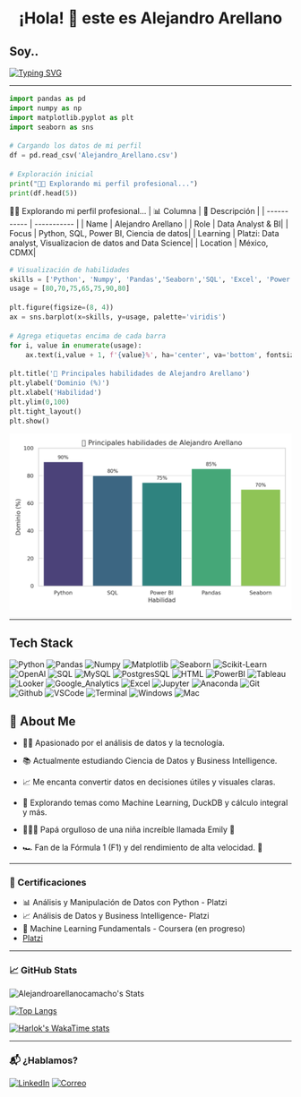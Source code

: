 <h1 align="center">¡Hola! 👋 este es Alejandro Arellano</h1>
<h2>Soy..</h2>

[![Typing SVG](https://readme-typing-svg.demolab.com?font=Fira+Code&pause=1000&color=9966FF&width=435&lines=Data+Analyst;Business+Intelligence;Data+Scientist;Pap%C3%A1+Feliz+y+Orgulloso)](https://git.io/typing-svg)

---

```python
import pandas as pd
import numpy as np
import matplotlib.pyplot as plt
import seaborn as sns

# Cargando los datos de mi perfil
df = pd.read_csv('Alejandro_Arellano.csv')

# Exploración inicial
print("👨‍💻 Explorando mi perfil profesional...")
print(df.head(5))
```

👨‍💻 Explorando mi perfil profesional...
| 📊 Columna | 📌 Descripción |
| ----------- | ----------- |
| Name | Alejandro Arellano  |
| Role | Data Analyst & BI|
| Focus | Python, SQL, Power BI, Ciencia de datos|
| Learning | Platzi: Data analyst, Visualizacion de datos and Data Science|
| Location | México, CDMX|

```python
# Visualización de habilidades
skills = ['Python', 'Numpy', 'Pandas','Seaborn','SQL', 'Excel', 'Power BI']
usage = [80,70,75,65,75,90,80]

plt.figure(figsize=(8, 4))
ax = sns.barplot(x=skills, y=usage, palette='viridis')

# Agrega etiquetas encima de cada barra
for i, value in enumerate(usage):
    ax.text(i,value + 1, f'{value}%', ha='center', va='bottom', fontsize=10, fontweight='bold') 
   
plt.title('🔧 Principales habilidades de Alejandro Arellano')
plt.ylabel('Dominio (%)')
plt.xlabel('Habilidad')
plt.ylim(0,100)
plt.tight_layout()
plt.show()
```

![habilidades](./img/habilidades_alejandro.png)

---

## Tech Stack

![Python](https://img.shields.io/badge/-Python-9966ff?logo=python&logoColor=f1f1f1)
![Pandas](https://img.shields.io/badge/-Pandas-9966ff?logo=pandas&logoColor=f1f1f1)
![Numpy](https://img.shields.io/badge/-Numpy-9966ff?logo=numpy&logoColor=f1f1f1)
![Matplotlib](https://img.shields.io/badge/-Matplotlib-9966ff?logo=matplotlib&logoColor=f1f1f1)
![Seaborn](https://img.shields.io/badge/-Seaborn-9966ff?logo=seaborn&logoColor=f1f1f1)
![Scikit-Learn](https://img.shields.io/badge/-ScikitLearn-9966ff?logo=scikitlearn&logoColor=f1f1f1)
![OpenAI](https://img.shields.io/badge/-OpenAI-9966ff?logo=openai&logoColor=f1f1f1)
![SQL](https://img.shields.io/badge/SQL-9966ff?style=flat&logo=sql&logoColor=f1f1f1)
![MySQL](https://img.shields.io/badge/-MySQL-9966ff?logo=mysql&logoColor=f1f1f1)
![PostgresSQL](https://img.shields.io/badge/-PostgresSQL-9966ff?logo=postgresql&logoColor=f1f1f1)
![HTML](https://img.shields.io/badge/-HTML-9966ff?logo=html&logoColor=f1f1f1)
![PowerBI](https://img.shields.io/badge/-PowerBI-9966ff?logo=googleanalytics&logoColor=f1f1f1)
![Tableau](https://img.shields.io/badge/-Tableau-9966ff?logo=tableau&logoColor=f1f1f1)
![Looker](https://img.shields.io/badge/-Looker-9966ff?logo=looker&logoColor=f1f1f1)
![Google_Analytics](https://img.shields.io/badge/-Google_Analytics-9966ff?logo=googleanalytics&logoColor=f1f1f1)
![Excel](https://badgen.net/badge/icon/Excel?icon=&label=&color=9966ff&labelColor=9966ff&scale=1)
![Jupyter](https://img.shields.io/badge/-Jupyter-9966ff?logo=jupyter&logoColor=f1f1f1) 
![Anaconda](https://img.shields.io/badge/-Anaconda-9966ff?logo=anaconda&logoColor=f1f1f1)
![Git](https://img.shields.io/badge/-Git-9966ff?logo=git&logoColor=f1f1f1)
![Github](https://img.shields.io/badge/-Github-9966ff?logo=github&logoColor=f1f1f1)
![VSCode](https://badgen.net/badge/icon/VSCode?icon=visualstudio&label=&color=9966ff&labelColor=9966ff&scale=1)
![Terminal](https://badgen.net/badge/icon/Terminal?icon=terminal&label=&color=9966ff&labelColor=9966ff&scale=1)
![Windows](https://badgen.net/badge/icon/Windows?icon=windows&label=&color=9966ff&labelColor=9966ff&scale=1)
![Mac](https://badgen.net/badge/icon/Mac?icon=apple&label=&color=9966ff&labelColor=9966ff&scale=1)


## 🚀 About Me

- 👨‍💻 Apasionado por el análisis de datos y la tecnología.

- 📚 Actualmente estudiando Ciencia de Datos y Business Intelligence.

- 📈 Me encanta convertir datos en decisiones útiles y visuales claras.

- 🧠 Explorando temas como Machine Learning, DuckDB y cálculo integral y más.

- 👨‍👩‍👧 Papá orgulloso de una niña increíble llamada Emily 💜

- :racing_car: Fan de la Fórmula 1 (F1) y del rendimiento de alta velocidad. 🏁

---

### 📜 Certificaciones

- 📊 Análisis y Manipulación de Datos con Python - Platzi
- 📈 Análisis de Datos y Business Intelligence- Platzi
- 🧠 Machine Learning Fundamentals - Coursera (en progreso)
- [Platzi](https://platzi.com/p/AlejandroArellanoCamacho/)


---

### 📈 GitHub Stats

![Alejandroarellanocamacho's Stats](https://github-readme-stats.vercel.app/api?username=Alejandroarellanocamacho&theme=shades-of-purple&show_icons=true&hide_border=true&count_private=true)

[![Top Langs](https://github-readme-stats.vercel.app/api/top-langs/?username=Alejandroarellanocamacho&hide=javascript,html&&langs_count=8&theme=shades-of-purple&show_icons=true&hide_border=true&count_private=true)](https://github.com/Alejandroarellanocamacho/github-readme-stats)

[![Harlok's WakaTime stats](https://github-readme-stats.vercel.app/api/wakatime?username=@lalexc&theme=shades-of-purple&show_icons=true&hide_border=true&count_private=true)](https://github.com/Alejandroarellanocamacho/github-readme-stats)


---

### 📬 ¿Hablamos?

[![LinkedIn](https://img.shields.io/badge/LinkedIn-blue?style=for-the-badge&logo=linkedin)](https://www.linkedin.com/in/alejandro-arellano-camacho/)
[![Correo](https://img.shields.io/badge/Correo-electrónico-red?style=for-the-badge&logo=gmail)](mailto:luis.alex.2711@gmail.com)
